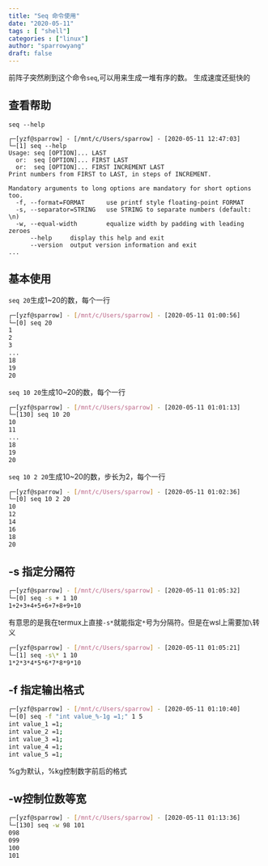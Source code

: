 ```yaml
---
title: "Seq 命令使用"
date: "2020-05-11"
tags : [ "shell"]
categories : ["linux"]
author: "sparrowyang"
draft: false
---
```



前阵子突然刷到这个命令`seq`,可以用来生成一堆有序的数。
生成速度还挺快的
## 查看帮助
`seq --help`
```shell
┌─[yzf@sparrow] - [/mnt/c/Users/sparrow] - [2020-05-11 12:47:03]
└─[1] seq --help
Usage: seq [OPTION]... LAST
  or:  seq [OPTION]... FIRST LAST
  or:  seq [OPTION]... FIRST INCREMENT LAST
Print numbers from FIRST to LAST, in steps of INCREMENT.

Mandatory arguments to long options are mandatory for short options too.
  -f, --format=FORMAT      use printf style floating-point FORMAT
  -s, --separator=STRING   use STRING to separate numbers (default: \n)
  -w, --equal-width        equalize width by padding with leading zeroes
      --help     display this help and exit
      --version  output version information and exit
...
```

## 基本使用
`seq 20`生成1~20的数，每个一行
```bash
┌─[yzf@sparrow] - [/mnt/c/Users/sparrow] - [2020-05-11 01:00:56]
└─[0] seq 20
1
2
3
...
18
19
20
```
`seq 10 20`生成10~20的数，每个一行
```bash
┌─[yzf@sparrow] - [/mnt/c/Users/sparrow] - [2020-05-11 01:01:13]
└─[130] seq 10 20
10
11
...
18
19
20
```
`seq 10 2 20`生成10~20的数，步长为2，每个一行
```bash
┌─[yzf@sparrow] - [/mnt/c/Users/sparrow] - [2020-05-11 01:02:36]
└─[0] seq 10 2 20
10
12
14
16
18
20
```
## -s 指定分隔符
```bash
┌─[yzf@sparrow] - [/mnt/c/Users/sparrow] - [2020-05-11 01:05:32]
└─[0] seq -s + 1 10
1+2+3+4+5+6+7+8+9+10
```
有意思的是我在termux上直接`-s*`就能指定`*`号为分隔符。但是在wsl上需要加`\`转义
```bash
┌─[yzf@sparrow] - [/mnt/c/Users/sparrow] - [2020-05-11 01:05:21]
└─[1] seq -s\* 1 10
1*2*3*4*5*6*7*8*9*10
```
## -f 指定输出格式
```bash
┌─[yzf@sparrow] - [/mnt/c/Users/sparrow] - [2020-05-11 01:10:40]
└─[0] seq -f "int value_%-1g =1;" 1 5
int value_1 =1;
int value_2 =1;
int value_3 =1;
int value_4 =1;
int value_5 =1;
```
%g为默认，%kg控制数字前后的格式

## -w控制位数等宽
```bash
┌─[yzf@sparrow] - [/mnt/c/Users/sparrow] - [2020-05-11 01:13:36]
└─[130] seq -w 98 101
098
099
100
101
```